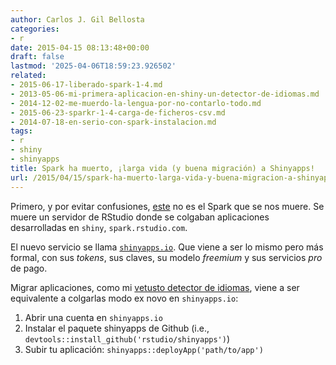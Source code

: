 ```yaml
---
author: Carlos J. Gil Bellosta
categories:
- r
date: 2015-04-15 08:13:48+00:00
draft: false
lastmod: '2025-04-06T18:59:23.926502'
related:
- 2015-06-17-liberado-spark-1-4.md
- 2013-05-06-mi-primera-aplicacion-en-shiny-un-detector-de-idiomas.md
- 2014-12-02-me-muerdo-la-lengua-por-no-contarlo-todo.md
- 2015-06-23-sparkr-1-4-carga-de-ficheros-csv.md
- 2014-07-18-en-serio-con-spark-instalacion.md
tags:
- r
- shiny
- shinyapps
title: Spark ha muerto, ¡larga vida (y buena migración) a Shinyapps!
url: /2015/04/15/spark-ha-muerto-larga-vida-y-buena-migracion-a-shinyapps/
---
```


Primero, y por evitar confusiones, [este](https://spark.apache.org/) no es el Spark que se nos muere. Se muere un servidor de RStudio donde se colgaban aplicaciones desarrolladas en `shiny`, `spark.rstudio.com`.

El nuevo servicio se llama [`shinyapps.io`](http://www.shinyapps.io). Que viene a ser lo mismo pero más formal, con sus _tokens_, sus claves, su modelo _freemium_ y sus servicios _pro_ de pago.

Migrar aplicaciones, como mi [vetusto detector de idiomas](https://datanalytics.com/2013/05/06/mi-primera-aplicacion-en-shiny-un-detector-de-idiomas/), viene a ser equivalente a colgarlas modo ex novo en `shinyapps.io`:

1. Abrir una cuenta en `shinyapps.io`
2. Instalar el paquete shinyapps de Github (i.e., `devtools::install_github('rstudio/shinyapps')`)
3. Subir tu aplicación: `shinyapps::deployApp('path/to/app')`
